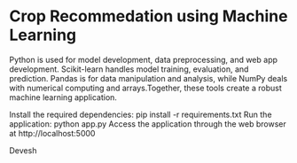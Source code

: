 # Crop Recommedation using Machine Learning 


Python is used for model development, data preprocessing, and web app development. Scikit-learn handles model training, evaluation, and prediction. Pandas is for data manipulation and analysis, while NumPy deals with numerical computing and arrays.Together, these tools create a robust machine learning application.


Install the required dependencies: pip install -r requirements.txt Run the application: python app.py Access the application through the web browser at http://localhost:5000



Devesh


